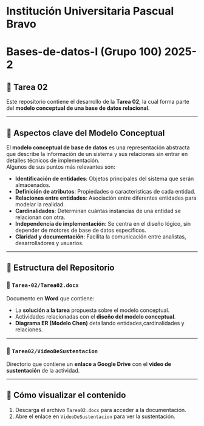# Institución Universitaria Pascual Bravo

# Bases-de-datos-I (Grupo 100) 2025-2

## 📘 Tarea 02 

Este repositorio contiene el desarrollo de la **Tarea 02**, la cual forma parte del **modelo conceptual de una base de datos relacional**.  


---

## 🧩 Aspectos clave del Modelo Conceptual

El **modelo conceptual de base de datos** es una representación abstracta que describe la información de un sistema y sus relaciones sin entrar en detalles técnicos de implementación.  
Algunos de sus puntos más relevantes son:

- **Identificación de entidades**: Objetos principales del sistema que serán almacenados.  
- **Definición de atributos**: Propiedades o características de cada entidad.  
- **Relaciones entre entidades**: Asociación entre diferentes entidades para modelar la realidad.  
- **Cardinalidades**: Determinan cuántas instancias de una entidad se relacionan con otra.  
- **Independencia de implementación**: Se centra en el diseño lógico, sin depender de motores de base de datos específicos.  
- **Claridad y documentación**: Facilita la comunicación entre analistas, desarrolladores y usuarios.

---

## 📂 Estructura del Repositorio

### 📄 `Tarea-02/Tarea02.docx`  
Documento en **Word** que contiene:  
- La **solución a la tarea** propuesta sobre el modelo conceptual.  
- Actividades relacionadas con el **diseño del modelo conceptual**.  
- **Diagrama ER (Modelo Chen)** detallando entidades,cardinalidades y relaciones.

---

### 🎥 `Tarea02/VideoDeSustentacion`  
Directorio que contiene un **enlace a Google Drive** con el **video de sustentación** de la actividad.

---

## 🚀 Cómo visualizar el contenido

1. Descarga el archivo `Tarea02.docx` para acceder a la documentación.  
2. Abre el enlace en `VideoDeSustentacion` para ver la sustentación.  








